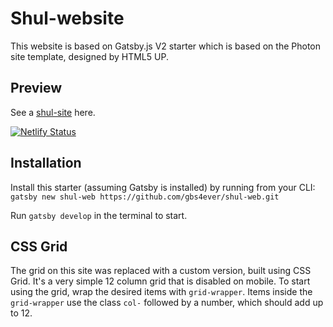 # Shul-website

This website is based on Gatsby.js V2 starter which is based on the Photon site template, designed by HTML5 UP.

## Preview

See a [shul-site](https://shul-750.netlify.app) here.

[![Netlify Status](https://api.netlify.com/api/v1/badges/ad84d8aa-da8f-4150-8f18-431cabe104a4/deploy-status)](https://app.netlify.com/sites/shul-750/deploys)

## Installation

Install this starter (assuming Gatsby is installed) by running from your CLI:
`gatsby new shul-web https://github.com/gbs4ever/shul-web.git`

Run `gatsby develop` in the terminal to start.

## CSS Grid

The grid on this site was replaced with a custom version, built using CSS Grid. It's a very simple 12 column grid that is disabled on mobile. To start using the grid, wrap the desired items with `grid-wrapper`. Items inside the `grid-wrapper` use the class `col-` followed by a number, which should add up to 12.
